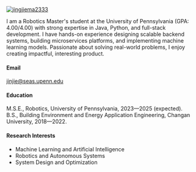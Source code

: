 

<!--https://shields.io/badges在这创建图标--> 
[![jingjiema2333](https://img.shields.io/badge/Longqi-github-blue
)](https://github.com/standardcl27)

I am a Robotics Master's student at the University of Pennsylvania (GPA: 4.00/4.00) with strong expertise in Java, Python, and full-stack development. I have hands-on experience designing scalable backend systems, building microservices platforms, and implementing machine learning models. Passionate about solving real-world problems, I enjoy creating impactful, interesting product.

#### Email
jinjie@seas.upenn.edu

#### Education
M.S.E., Robotics, University of Pennsylvania, 2023—2025 (expected).  
B.S., Building Environment and Energy Application Engineering, Changan University, 2018—2022.  

#### Research Interests
- Machine Learning and Artificial Intelligence  
- Robotics and Autonomous Systems  
- System Design and Optimization

